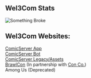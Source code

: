 ## Wel3Com Stats
![Something Broke](https://github-readme-stats.vercel.app/api?username=Wel3Com&show_icons=true&theme=radical)

## Wel3Com Websites:

<a href="http://comicserver.org">ComicServer App</a>
<br>
<a href="http://bot.comicserver.org">ComicServer Bot</a>
<br>
<a href="http://assets.comicserver.org">ComicServer Legacy/Assets</a>
<br>
<a href="http://assets.comicserver.org/brawlcon">BrawlCon</a> (In partnership with <a href="https://github.com/Con-Co">Con Co.</a>)
<br>
Among Us (Deprecated)
